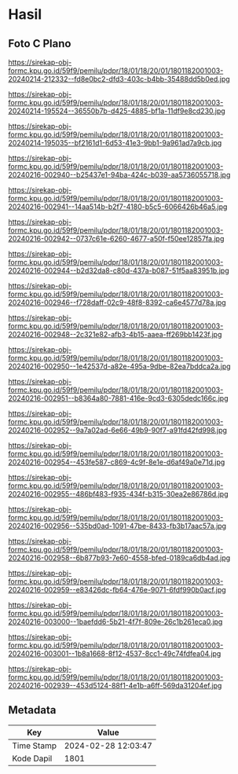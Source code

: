 # Hasil

## Foto C Plano

https://sirekap-obj-formc.kpu.go.id/59f9/pemilu/pdpr/18/01/18/20/01/1801182001003-20240214-212332--fd8e0bc2-dfd3-403c-b4bb-35488dd5b0ed.jpg

https://sirekap-obj-formc.kpu.go.id/59f9/pemilu/pdpr/18/01/18/20/01/1801182001003-20240214-195524--36550b7b-d425-4885-bf1a-11df9e8cd230.jpg

https://sirekap-obj-formc.kpu.go.id/59f9/pemilu/pdpr/18/01/18/20/01/1801182001003-20240214-195035--bf2161d1-6d53-41e3-9bb1-9a961ad7a9cb.jpg

https://sirekap-obj-formc.kpu.go.id/59f9/pemilu/pdpr/18/01/18/20/01/1801182001003-20240216-002940--b25437e1-94ba-424c-b039-aa5736055718.jpg

https://sirekap-obj-formc.kpu.go.id/59f9/pemilu/pdpr/18/01/18/20/01/1801182001003-20240216-002941--14aa514b-b2f7-4180-b5c5-6066426b46a5.jpg

https://sirekap-obj-formc.kpu.go.id/59f9/pemilu/pdpr/18/01/18/20/01/1801182001003-20240216-002942--0737c61e-6260-4677-a50f-f50ee12857fa.jpg

https://sirekap-obj-formc.kpu.go.id/59f9/pemilu/pdpr/18/01/18/20/01/1801182001003-20240216-002944--b2d32da8-c80d-437a-b087-51f5aa83951b.jpg

https://sirekap-obj-formc.kpu.go.id/59f9/pemilu/pdpr/18/01/18/20/01/1801182001003-20240216-002946--f728daff-02c9-48f8-8392-ca6e4577d78a.jpg

https://sirekap-obj-formc.kpu.go.id/59f9/pemilu/pdpr/18/01/18/20/01/1801182001003-20240216-002948--2c321e82-afb3-4b15-aaea-ff269bb1423f.jpg

https://sirekap-obj-formc.kpu.go.id/59f9/pemilu/pdpr/18/01/18/20/01/1801182001003-20240216-002950--1e42537d-a82e-495a-9dbe-82ea7bddca2a.jpg

https://sirekap-obj-formc.kpu.go.id/59f9/pemilu/pdpr/18/01/18/20/01/1801182001003-20240216-002951--b8364a80-7881-416e-9cd3-6305dedc166c.jpg

https://sirekap-obj-formc.kpu.go.id/59f9/pemilu/pdpr/18/01/18/20/01/1801182001003-20240216-002952--9a7a02ad-6e66-49b9-90f7-a91fd42fd998.jpg

https://sirekap-obj-formc.kpu.go.id/59f9/pemilu/pdpr/18/01/18/20/01/1801182001003-20240216-002954--453fe587-c869-4c9f-8e1e-d6af49a0e71d.jpg

https://sirekap-obj-formc.kpu.go.id/59f9/pemilu/pdpr/18/01/18/20/01/1801182001003-20240216-002955--486bf483-f935-434f-b315-30ea2e86786d.jpg

https://sirekap-obj-formc.kpu.go.id/59f9/pemilu/pdpr/18/01/18/20/01/1801182001003-20240216-002956--535bd0ad-1091-47be-8433-fb3b17aac57a.jpg

https://sirekap-obj-formc.kpu.go.id/59f9/pemilu/pdpr/18/01/18/20/01/1801182001003-20240216-002958--6b877b93-7e60-4558-bfed-0189ca6db4ad.jpg

https://sirekap-obj-formc.kpu.go.id/59f9/pemilu/pdpr/18/01/18/20/01/1801182001003-20240216-002959--e83426dc-fb64-476e-9071-6fdf990b0acf.jpg

https://sirekap-obj-formc.kpu.go.id/59f9/pemilu/pdpr/18/01/18/20/01/1801182001003-20240216-003000--1baefdd6-5b21-4f7f-809e-26c1b261eca0.jpg

https://sirekap-obj-formc.kpu.go.id/59f9/pemilu/pdpr/18/01/18/20/01/1801182001003-20240216-003001--1b8a1668-8f12-4537-8cc1-49c74fdfea04.jpg

https://sirekap-obj-formc.kpu.go.id/59f9/pemilu/pdpr/18/01/18/20/01/1801182001003-20240216-002939--453d5124-88f1-4e1b-a6ff-569da31204ef.jpg


## Metadata

| Key        | Value               |
| ---------- | ------------------- |
| Time Stamp | 2024-02-28 12:03:47 |
| Kode Dapil | 1801                |



